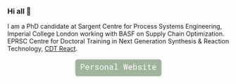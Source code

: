 ###

### Hi all 👋

I am a PhD candidate at Sargent Centre for Process Systems Engineering, Imperial College London working with BASF on Supply Chain Optimization. EPRSC Centre for Doctoral Training in Next Generation Synthesis & Reaction Technology, [CDT React](https://www.imperial.ac.uk/next-generation-synthesis-reaction-technology/).

<p align="center">
  <a href="https://www.emmapajak.tech" rel="some text">
    <img src="https://github.com/EmPajak21/EmPajak21.github.io/blob/main/imgs/Personal%20Website%20(2).png" alt="Foo" width="200">
  </a>
</p>
